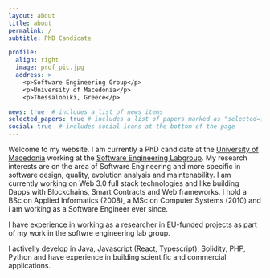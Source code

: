 ```yaml
---
layout: about
title: about
permalink: /
subtitle: PhD Candicate

profile:
  align: right
  image: prof_pic.jpg
  address: >
    <p>Software Engineering Group</p>
    <p>University of Macedonia</p>
    <p>Thessaloniki, Greece</p>

news: true  # includes a list of news items
selected_papers: true # includes a list of papers marked as "selected={true}"
social: true  # includes social icons at the bottom of the page
---
```


Welcome to my website. I am currently a PhD candidate at the <a href="www.uom.gr">University of Macedonia</a> working at the <a href="https://se.uom.gr">Software Engineering Labgroup</a>. My research interests are on the area of Software Engineering and more specific in software design, quality, evolution analysis and maintenability. I am currently working on Web 3.0 full stack technologies and like building Dapps with Blockchains, Smart Contracts and Web frameworks. I hold a BSc on Applied Informatics (2008), a MSc on Computer Systems (2010) and i am working as a Software Engineer ever since. 

I have experience in working as a researcher in EU-funded projects as part of my work in the softwre engineering lab group.

I activelly develop in Java, Javascript (React, Typescript), Solidity, PHP, Python and have experience in building scientific and commercial applications. 
